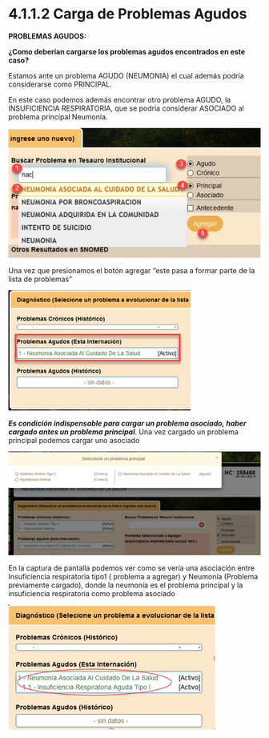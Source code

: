 # 4.1.1.2 Carga de Problemas Agudos

**PROBLEMAS AGUDOS:**

**¿Como deberían cargarse los problemas agudos encontrados en este caso?**

Estamos ante un problema AGUDO (NEUMONIA) el cual además podría considerarse como PRINCIPAL.

En este caso podemos además encontrar otro problema AGUDO, la INSUFICIENCIA RESPIRATORIA, que se podría considerar ASOCIADO al problema principal Neumonía.

![Ejemplo de clasificación de un problema agudo.](<../../../.gitbook/assets/image (86).png>)

Una vez que presionamos el botón agregar “este pasa a formar parte de la lista de problemas”

![lista de problemas](<../../../.gitbook/assets/image (1).png>)

_**Es condición indispensable para cargar un problema asociado, haber cargado antes un problema principal**_. Una vez cargado un problema principal podemos cargar uno asociado

![Ejemplo del proceso de asociación de un problema](<../../../.gitbook/assets/image (16).png>)

En la captura de pantalla podemos ver como se vería una asociación entre Insuficiencia respiratoria tipo1 ( problema a agregar) y Neumonía (Problema previamente cargado), donde la neumonía es el problema principal y la insuficiencia respiratoria como problema asociado

![Ejemplo del proceso de asociación de un problema finalizado](<../../../.gitbook/assets/image (73).png>)

